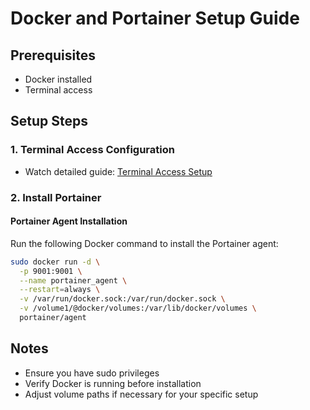 # Docker and Portainer Setup Guide

## Prerequisites
- Docker installed
- Terminal access

## Setup Steps

### 1. Terminal Access Configuration
- Watch detailed guide: [Terminal Access Setup](https://youtu.be/2X1vrnZBpzc?si=2cJ2BYThztjStY7B&t=387)

### 2. Install Portainer

#### Portainer Agent Installation
Run the following Docker command to install the Portainer agent:

```bash
sudo docker run -d \
  -p 9001:9001 \
  --name portainer_agent \
  --restart=always \
  -v /var/run/docker.sock:/var/run/docker.sock \
  -v /volume1/@docker/volumes:/var/lib/docker/volumes \
  portainer/agent
```

## Notes
- Ensure you have sudo privileges
- Verify Docker is running before installation
- Adjust volume paths if necessary for your specific setup
